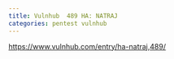 ```yaml
---
title: Vulnhub	489	HA: NATRAJ
categories: pentest vulnhub
---
```


https://www.vulnhub.com/entry/ha-natraj,489/
